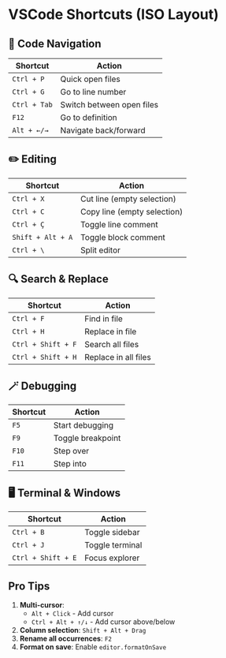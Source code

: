 # VSCode Shortcuts (ISO Layout)

## 🔄 **Code Navigation**
| Shortcut | Action |
|----------|--------|
| `Ctrl + P` | Quick open files |
| `Ctrl + G` | Go to line number |
| `Ctrl + Tab` | Switch between open files |
| `F12` | Go to definition |
| `Alt + ←/→` | Navigate back/forward |

## ✏️ **Editing**
| Shortcut | Action |
|----------|--------|
| `Ctrl + X` | Cut line (empty selection) |
| `Ctrl + C` | Copy line (empty selection) |
| `Ctrl + Ç`| Toggle line comment |
| `Shift + Alt + A` | Toggle block comment |
| `Ctrl + \` | Split editor |

## 🔍 **Search & Replace**
| Shortcut | Action |
|----------|--------|
| `Ctrl + F` | Find in file |
| `Ctrl + H` | Replace in file |
| `Ctrl + Shift + F` | Search all files |
| `Ctrl + Shift + H` | Replace in all files |

## 🪄 **Debugging**
| Shortcut | Action |
|----------|--------|
| `F5` | Start debugging |
| `F9` | Toggle breakpoint |
| `F10` | Step over |
| `F11` | Step into |

## 🖥️ **Terminal & Windows**
| Shortcut | Action |
|----------|--------|
| `Ctrl + B` | Toggle sidebar |
| `Ctrl + J` | Toggle terminal
| `Ctrl + Shift + E` | Focus explorer |

## Pro Tips
1. **Multi-cursor**:
   - `Alt + Click` - Add cursor
   - `Ctrl + Alt + ↑/↓` - Add cursor above/below
2. **Column selection**: `Shift + Alt + Drag`
3. **Rename all occurrences**: `F2`
4. **Format on save**: Enable `editor.formatOnSave`